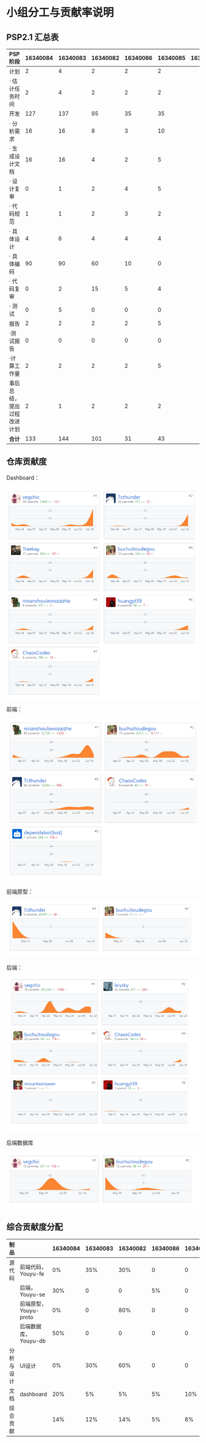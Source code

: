 # 小组分工与贡献率说明



## PSP2.1 汇总表

| PSP阶段                    | 16340084 | 16340083 | 16340082 | 16340086 | 16340085 | 16340010 | 16340106 | 16340150 |
| -------------------------- | -------- | -------- | -------- | -------- | -------- | -------- | -------- | -------- |
| 计划                       | 2        | 4 |    2    |      2    | 2 |          |          |       2   |
| · 估计任务时间             | 2        | 4 |     2    |       2   | 2 |          |          |       2   |
| 开发                       | 127      | 137 |    95    |    35      | 35 |          |          |    127      |
| · 分析需求                 | 16       | 16 |     8    |    3      | 10 |          |          |       15   |
| · 生成设计文档             | 16       | 16 |     4   |      2    | 5 |          |          |        15  |
| · 设计复审                 | 0        | 1 |    2    |     4     | 5 |          |          |       0   |
| · 代码规范                 | 1        | 1 |    2     |    3      | 2 |          |          |        3  |
| · 具体设计                 | 4        | 6 |    4     |    4      | 4 |          |          |        4  |
| · 具体编码                 | 90       | 90 |    60     |    10      | 0 |          |          |      90    |
| · 代码复审                 | 0        | 2 |    15     |     5     | 4 |          |          |      0    |
| · 测试                     | 0        | 5 |    0     |     0     | 0 |          |          |       0   |
| 报告                       | 2        | 2 |    2     |     2     | 5 |          |          |        2  |
| ·测试报告                  | 0        | 0 |    0     |      0    | 0 |          |          |       0   |
| ·计算工作量                | 2        | 2 |    2     |     2     | 5 |          |          |      2    |
| 事后总结，提出过程改进计划 | 2        | 1 |    2     |        2  | 2 |          |          |       2   |
| **合计**                   | 133      | 144 |    101   |    31      | 43 |          |          |    133      |





## 仓库贡献度

Dashboard：

![](../assets/images/all-dashboard.png)



前端：

![](../assets/images/all-fe.png)

前端原型：


![all-proto](../assets/images/all-proto.png)

后端：

![](../assets/images/all-se.png)

后端数据库

![](../assets/images/all-db.png)



## 综合贡献度分配

| 制品       |                       | 16340084 | 16340083 | 16340082 | 16340086 | 16340085 | 16340010 | 16340106 | 16340150 |
| ---------- | --------------------- | -------- | -------- | -------- | -------- | -------- | -------- | -------- | -------- |
| 源代码     | 前端代码，Youyu-fe    | 0%       | 35% |  30%     |     0     | 0 |          |          |     35%     |
|            | 后端，Youyu-se        | 30%      | 0 |  0       |     5%     | 0 |          |          |     10%     |
|            | 前端原型，Youyu-proto | 0%       | 0 |  80%      |     0     | 0 |          |          |      10%    |
|            | 后端数据库，Youyu-db  | 50%      | 0 |   0      |     0     | 0 |          |          |      40%    |
| 分析与设计 | UI设计                | 0%       | 30% |   60%     |     0     | 0 |          |          |      0%    |
| 文档       | dashboard             | 20%      | 5% |   5%     |     5%     | 10% |          |          |     5%     |
| 综合贡献   |                       | 14%   | 12% |   14%     |      5%    | 8% |          |          |      10%    |
